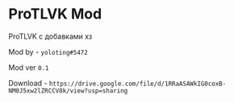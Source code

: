 # ProTLVK Mod
ProTLVK с добавками хз

Mod by - ```yoloting#5472```

Mod ver ```0.1```

Download - ``` https://drive.google.com/file/d/1RRaASAWkIG0coxB-NM0J5xw2lZRCCV8k/view?usp=sharing ```
